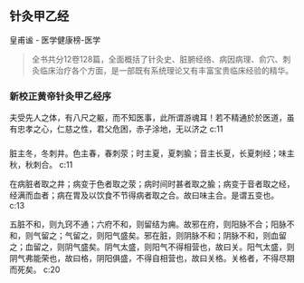 ## 针灸甲乙经

皇甫谧  -  医学健康榜-医学

> 全书共分12卷128篇，全面概括了针灸史、脏腑经络、病因病理、俞穴、刺灸临床治疗各个方面，是一部既有系统理论又有丰富宝贵临床经验的精华。

### 新校正黄帝针灸甲乙经序

夫受先人之体，有八尺之躯，而不知医事，此所谓游魂耳！若不精通於於医道，虽有忠孝之心，仁慈之性，君父危困，赤子涂地，无以济之 c:11

### 

脏主冬，冬刺井。色主春，春刺荥；时主夏，夏刺腧；音主长夏，长夏刺经；味主秋，秋刺合。 c:11

在病脏者取之井；病变于色者取之荥；病时间时甚者取之腧；病变于音者取之经，经满而血者；病在胃及以饮食不节得病者取之合。故曰味主合。是谓五变也。 c:13

五脏不和，则九窍不通；六府不和，则留结为痈。故邪在府，则阳脉不合；阳脉不和，则气留之；气留之，则阳气盛矣。邪在脏，则阴脉不和；阴脉不和，则血留之；血留之，则阴气盛矣。阴气太盛，则阳气不得相营也，故曰关。阳气太盛，则阴气弗能荣也，故曰格，阴阳俱盛，不得自相营也，故曰关格。关格者，不得尽期而死矣。 c:20
